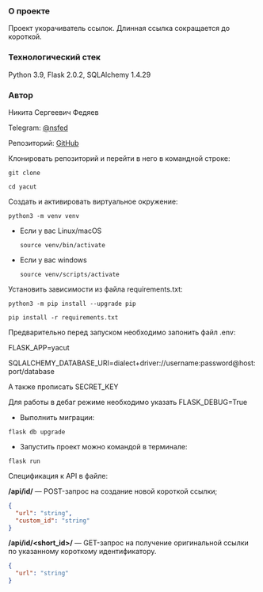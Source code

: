 ### О проекте

Проект укорачиватель ссылок. Длинная ссылка сокращается до короткой.

### Технологический стек

Python 3.9, Flask 2.0.2, SQLAlchemy 1.4.29

### Автор

Никита Сергеевич Федяев

Telegram: [@nsfed](https://t.me/nsfed)

Репозиторий: [GitHub](git@github.com:Fedoska48/yacut.git)

Клонировать репозиторий и перейти в него в командной строке:

```
git clone 
```

```
cd yacut
```

Cоздать и активировать виртуальное окружение:

```
python3 -m venv venv
```

* Если у вас Linux/macOS

    ```
    source venv/bin/activate
    ```

* Если у вас windows

    ```
    source venv/scripts/activate
    ```

Установить зависимости из файла requirements.txt:

```
python3 -m pip install --upgrade pip
```

```
pip install -r requirements.txt
```

Предварительно перед запуском необходимо запонить файл .env:

FLASK_APP=yacut

SQLALCHEMY_DATABASE_URI=dialect+driver://username:password@host:port/database

А также прописать SECRET_KEY

Для работы в дебаг режиме необходимо указать FLASK_DEBUG=True

* Выполнить миграции:

```
flask db upgrade
```

* Запустить проект можно командой в терминале:

```
flask run
```

Спецификация к API в файле:

**/api/id/** — POST-запрос на создание новой короткой ссылки;
``` JSON
{
  "url": "string",
  "custom_id": "string"
}
```



**/api/id/<short_id>/** — GET-запрос на получение оригинальной ссылки по указанному короткому идентификатору.

``` JSON
{
  "url": "string"
}
```